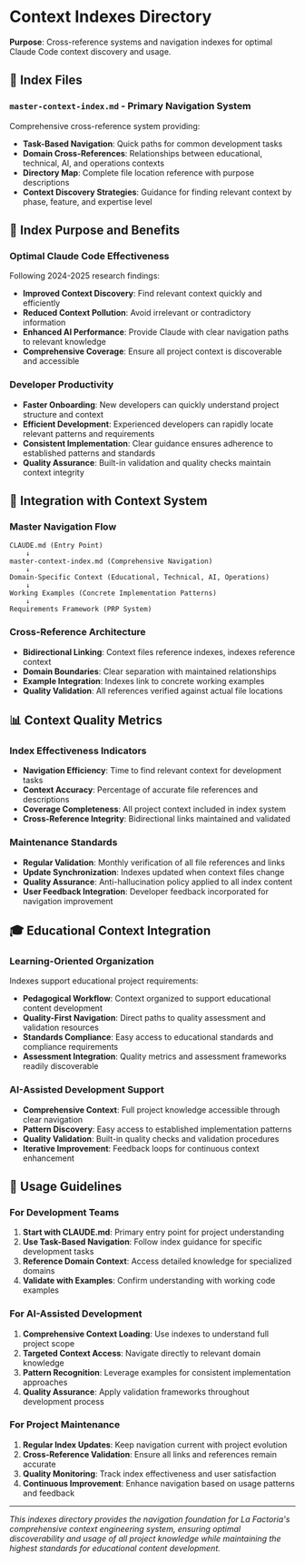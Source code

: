 # Context Indexes Directory

**Purpose**: Cross-reference systems and navigation indexes for optimal Claude Code context discovery and usage.

## 📁 Index Files

### `master-context-index.md` - Primary Navigation System
Comprehensive cross-reference system providing:
- **Task-Based Navigation**: Quick paths for common development tasks
- **Domain Cross-References**: Relationships between educational, technical, AI, and operations contexts
- **Directory Map**: Complete file location reference with purpose descriptions
- **Context Discovery Strategies**: Guidance for finding relevant context by phase, feature, and expertise level

## 🎯 Index Purpose and Benefits

### Optimal Claude Code Effectiveness
Following 2024-2025 research findings:
- **Improved Context Discovery**: Find relevant context quickly and efficiently
- **Reduced Context Pollution**: Avoid irrelevant or contradictory information
- **Enhanced AI Performance**: Provide Claude with clear navigation paths to relevant knowledge
- **Comprehensive Coverage**: Ensure all project context is discoverable and accessible

### Developer Productivity
- **Faster Onboarding**: New developers can quickly understand project structure and context
- **Efficient Development**: Experienced developers can rapidly locate relevant patterns and requirements
- **Consistent Implementation**: Clear guidance ensures adherence to established patterns and standards
- **Quality Assurance**: Built-in validation and quality checks maintain context integrity

## 🔗 Integration with Context System

### Master Navigation Flow
```
CLAUDE.md (Entry Point)
    ↓
master-context-index.md (Comprehensive Navigation)
    ↓
Domain-Specific Context (Educational, Technical, AI, Operations)
    ↓
Working Examples (Concrete Implementation Patterns)
    ↓
Requirements Framework (PRP System)
```

### Cross-Reference Architecture
- **Bidirectional Linking**: Context files reference indexes, indexes reference context
- **Domain Boundaries**: Clear separation with maintained relationships
- **Example Integration**: Indexes link to concrete working examples
- **Quality Validation**: All references verified against actual file locations

## 📊 Context Quality Metrics

### Index Effectiveness Indicators
- **Navigation Efficiency**: Time to find relevant context for development tasks
- **Context Accuracy**: Percentage of accurate file references and descriptions
- **Coverage Completeness**: All project context included in index system
- **Cross-Reference Integrity**: Bidirectional links maintained and validated

### Maintenance Standards
- **Regular Validation**: Monthly verification of all file references and links
- **Update Synchronization**: Indexes updated when context files change
- **Quality Assurance**: Anti-hallucination policy applied to all index content
- **User Feedback Integration**: Developer feedback incorporated for navigation improvement

## 🎓 Educational Context Integration

### Learning-Oriented Organization
Indexes support educational project requirements:
- **Pedagogical Workflow**: Context organized to support educational content development
- **Quality-First Navigation**: Direct paths to quality assessment and validation resources
- **Standards Compliance**: Easy access to educational standards and compliance requirements
- **Assessment Integration**: Quality metrics and assessment frameworks readily discoverable

### AI-Assisted Development Support
- **Comprehensive Context**: Full project knowledge accessible through clear navigation
- **Pattern Discovery**: Easy access to established implementation patterns
- **Quality Validation**: Built-in quality checks and validation procedures
- **Iterative Improvement**: Feedback loops for continuous context enhancement

## 🔄 Usage Guidelines

### For Development Teams
1. **Start with CLAUDE.md**: Primary entry point for project understanding
2. **Use Task-Based Navigation**: Follow index guidance for specific development tasks
3. **Reference Domain Context**: Access detailed knowledge for specialized domains
4. **Validate with Examples**: Confirm understanding with working code examples

### For AI-Assisted Development
1. **Comprehensive Context Loading**: Use indexes to understand full project scope
2. **Targeted Context Access**: Navigate directly to relevant domain knowledge
3. **Pattern Recognition**: Leverage examples for consistent implementation approaches
4. **Quality Assurance**: Apply validation frameworks throughout development process

### For Project Maintenance
1. **Regular Index Updates**: Keep navigation current with project evolution
2. **Cross-Reference Validation**: Ensure all links and references remain accurate
3. **Quality Monitoring**: Track index effectiveness and user satisfaction
4. **Continuous Improvement**: Enhance navigation based on usage patterns and feedback

---

*This indexes directory provides the navigation foundation for La Factoria's comprehensive context engineering system, ensuring optimal discoverability and usage of all project knowledge while maintaining the highest standards for educational content development.*